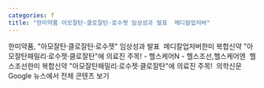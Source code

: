 ```yaml
---
categories: f
title: "한미약품 아모잘탄·클로잘탄·로수젯 임상성과 발표  메디칼업저버"
---
```

한미약품, "아모잘탄·클로잘탄·로수젯" 임상성과 발표&nbsp;&nbsp;메디칼업저버한미 복합신약 "아모잘탄패밀리·로수젯·클로잘탄"에 의료진 주목! - 헬스케어N - 헬스조선,헬스케어엔&nbsp;&nbsp;헬스조선한미 복합신약 "아모잘탄패밀리·로수젯·클로잘탄"에 의료진 주목!&nbsp;&nbsp;의학신문Google 뉴스에서 전체 콘텐츠 보기